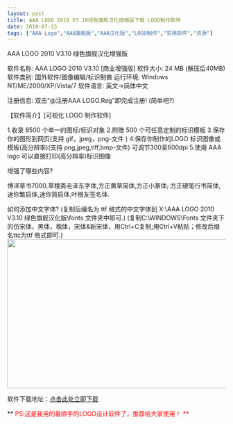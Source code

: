 ```yaml
---
layout: post
title: AAA LOGO 2010 V3.10绿色旗舰汉化增强版下载 LOGO制作软件		
date: 2010-07-13
tags: ["AAA Logo","AAA旗舰版","AAA汉化版","LOGO制作","实用软件","资源"]
---
```


AAA LOGO 2010 V3.10 绿色旗舰汉化增强版

软件名称: AAA LOGO 2010 V3.10 [商业增强版]
软件大小: 24 MB (解压后40MB)
软件类别: 国外软件/图像编辑/标识制做
运行环境: Windows NT/ME/2000/XP/Vista/7
软件语言: 英文→简体中文

注册信息: 双击"@注册AAA LOGO.Reg"即完成注册! (简单吧?)

【软件简介】[可视化 LOGO 制作软件]

1.收录 8500 个单一的图标/标识对象
2.附赠 500 个可任意定制的标识模板
3.保存你的图形到网页(支持 gif，jpeg，png-文件 )
4.保存你制作的LOGO 标识图像或模板(高分辨率)(支持 png,jpeg,tiff,bmp-文件) 可调节300至600dpi
5.使用 AAA logo 可以直接打印(高分辨率)标识图像

增强了哪些内容?

博洋草书7000,草檀斋毛泽东字体,方正黄草简体,方正小篆体;
方正硬笔行书简体,迷你繁启体,迷你简启体,叶根友签名体.

如何添加中文字体?
(复制后缀名为 ttf 格式的中文字体到 X:\AAA LOGO 2010 V3.10 绿色旗舰汉化版\fonts 文件夹中即可.)
(复制C:\WINDOWS\Fonts 文件夹下的仿宋体，黑体，楷体，宋体&新宋体，用Ctrl+C复制;用Ctrl+V粘贴；修改后缀名ttc为ttf 格式即可.)
<a href="AAAlogo.jpg"><img class="alignnone size-full wp-image-252" title="AAAlogo" src="http://www.saqqdy.com/wp-content/uploads/2010/09/AAAlogo.jpg" alt="" width="600" height="343" /></a>

软件下载地址：<a href="http://pan.baidu.com/share/link?shareid=132452&uk=1661085386" target="_blank">点击此处立即下载</a>

** <span style="color: red;">PS:这是我用的最顺手的LOGO设计软件了，推荐给大家使用！ **		